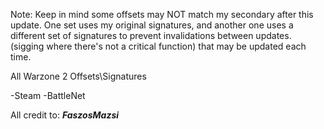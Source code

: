 Note: Keep in mind some offsets may NOT match my secondary after this update. One set uses my original signatures, and another one uses a different set of signatures to prevent invalidations between updates. (sigging where there's not a critical function) that may be updated each time.

All Warzone 2 Offsets\Signatures

-Steam -BattleNet

All credit to: ***FaszosMazsi***
